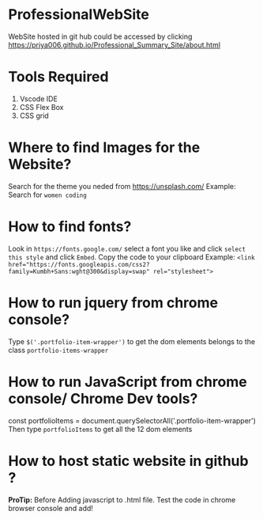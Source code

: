 # ProfessionalWebSite
WebSite hosted in git hub could be accessed by clicking https://priya006.github.io/Professional_Summary_Site/about.html


# Tools Required
1. Vscode IDE
2. CSS Flex Box
3. CSS grid

# Where to find Images for the Website?
Search for the theme you neded from https://unsplash.com/
Example: Search for `women coding`

# How to find fonts?
Look in `https://fonts.google.com/` select a font you like and click `select this style` and click `Embed`. Copy the code to your clipboard
Example: `<link href="https://fonts.googleapis.com/css2?family=Kumbh+Sans:wght@300&display=swap" rel="stylesheet">`


# How to run jquery from chrome console?
Type `$('.portfolio-item-wrapper')` to get the dom elements belongs to the class `portfolio-items-wrapper`

# How to run JavaScript from chrome console/ Chrome Dev tools?

const portfolioItems = document.querySelectorAll('.portfolio-item-wrapper')
Then type `portfolioItems` to get all the 12 dom elements

# How to host static website in github ?

**ProTip:**
Before Adding javascript to .html file. Test the code in chrome browser console and add!
